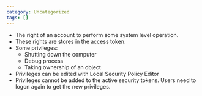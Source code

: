 ```yaml
---
category: Uncategorized
tags: []
---
```

- The right of an account to perform some system level operation.
- These rights are stores in the access token.
- Some privileges:
	- Shutting down the computer
	- Debug process
	- Taking ownership of an object
- Privileges can be edited with Local Security Policy Editor
- Privileges cannot be added to the active security tokens. Users need to logon again to get the new privileges.